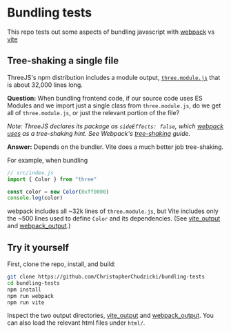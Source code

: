 # Bundling tests

This repo tests out some aspects of bundling javascript with [webpack](https://webpack.js.org/) vs [vite](https://vitejs.dev/)

## Tree-shaking a single file

ThreeJS's npm distribution includes a module output, [`three.module.js`](https://cdn.jsdelivr.net/npm/three@0.148.0/build/three.module.js) that is about 32,000 lines long.

**Question:** When bundling frontend code, if our source code uses ES Modules and we import just a single class from `three.module.js`, do we get all of `three.module.js`, or just the relevant portion of the file?

*Note: ThreeJS declares its package as `sideEffects: false`, which [webpack uses]() as a tree-shaking hint. See Webpack's [tree-shaking](https://webpack.js.org/guides/tree-shaking/) guide.*

**Answer:** Depends on the bundler. Vite does a much better job tree-shaking.

For example, when bundling
```js
// src/index.js
import { Color } from "three"

const color = new Color(0xff0000)
console.log(color)
```

webpack includes all ~32k lines of `three.module.js`, but Vite includes only the ~500 lines used to define `Color` and its dependencies. (See [vite_output](./vite_output) and [webpack_output](./webpack_output).)

## Try it yourself
First, clone the repo, install, and build:
```sh
git clone https://github.com/ChristopherChudzicki/bundling-tests
cd bundling-tests
npm install
npm run webpack
npm run vite
```
Inspect the two output directories, [vite_output](./vite_output) and [webpack_output](./webpack_output). You can also load the relevant html files under `html/`. 